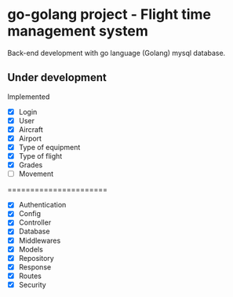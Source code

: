 # go-golang project - Flight time management system

Back-end development with go language (Golang) mysql database.

## Under development

Implemented

- [x] Login
- [x] User
- [x] Aircraft
- [x] Airport
- [x] Type of equipment
- [x] Type of flight
- [x] Grades
- [ ] Movement 

======================

- [x] Authentication
- [x] Config
- [x] Controller
- [x] Database
- [x] Middlewares
- [x] Models
- [x] Repository
- [x] Response
- [x] Routes
- [x] Security
